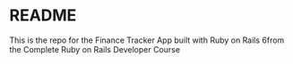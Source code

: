 # README

This is the repo for the Finance Tracker App built with Ruby on Rails 6from the Complete Ruby on Rails Developer Course

